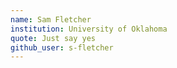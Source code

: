 ```yaml
---
name: Sam Fletcher
institution: University of Oklahoma
quote: Just say yes
github_user: s-fletcher
---
```

